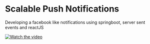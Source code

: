 # Scalable Push Notifications
Developing a facebook like notifications using springboot, server sent events and reactJS


[![Watch the video](https://raw.githubusercontent.com/amrkhaledccd/scalable-push-notifications/master/screenshots/thumbnail.png)](https://www.youtube.com/watch?v=wv6AqLWFITA)

